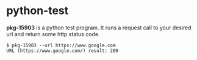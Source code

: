# python-test

**pkg-15903** is a python test program. It runs a request call to your desired url and return some http status code.

```
$ pkg-15903 --url https://www.google.com
URL (https://www.google.com/) result: 200
```
